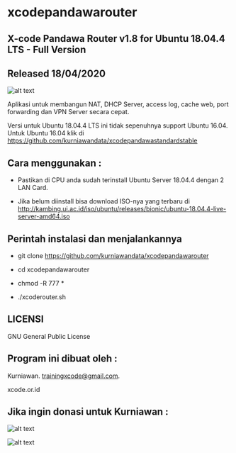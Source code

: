 # xcodepandawarouter

X-code Pandawa Router v1.8 for Ubuntu 18.04.4 LTS - Full Version
------------------------------------------

Released 18/04/2020
-------------------

![alt text](http://xcode.or.id/04_small-logo.png)

Aplikasi untuk membangun NAT, DHCP Server, access log, cache web, port forwarding dan VPN Server secara cepat. 

Versi untuk Ubuntu 18.04.4 LTS ini tidak sepenuhnya support Ubuntu 16.04. Untuk Ubuntu 16.04 klik di https://github.com/kurniawandata/xcodepandawastandardstable

Cara menggunakan :
------------------

- Pastikan di CPU anda sudah terinstall Ubuntu Server 18.04.4 dengan 2 LAN Card.

- Jika belum diinstall bisa download ISO-nya yang terbaru di http://kambing.ui.ac.id/iso/ubuntu/releases/bionic/ubuntu-18.04.4-live-server-amd64.iso

Perintah instalasi dan menjalankannya
-------------------------------------

- git clone https://github.com/kurniawandata/xcodepandawarouter

- cd xcodepandawarouter

- chmod -R 777 *

- ./xcoderouter.sh


LICENSI
------- 

GNU General Public License 


Program ini dibuat oleh :
--------------------------------------------

Kurniawan. trainingxcode@gmail.com. 

xcode.or.id


Jika ingin donasi untuk Kurniawan :
-----------------------------------

![alt text](http://xcodeserver.my.id/gofood.png)

![alt text](http://xcodeserver.my.id/gopay.png)
